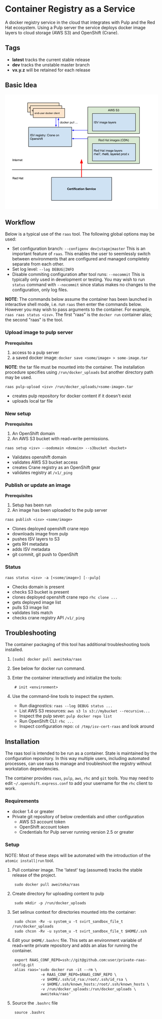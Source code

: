 # Container Registry as a Service

A docker registry service in the cloud that integrates with Pulp and the Red Hat ecosystem. Using a Pulp server the service deploys docker image layers to cloud storage (AWS S3) and OpenShift (Crane).

## Tags

* **latest** tracks the current stable release
* **dev**  tracks the unstable master branch
* **vx.y.z** will be retained for each release

## Basic Idea

![Alt text](images/federated_registry.png "Registry as a Service")

## Workflow
Below is a typical use of the `raas` tool. The following global options may be used:

* Set configuration branch: `--configenv dev|stage|master` This is an important feature of `raas`. This enables the user to seemlessly switch between environments that are configured and managed completely separate from each other.
* Set log level: `--log DEBUG|INFO`
* Disable commiting configuration after tool runs: `--nocommit` This is typically only used in development or testing. You may wish to run `status` command with `--nocommit` since status makes no changes to the configuration, only log files.

**NOTE**: The commands below assume the container has been launched in interactive shell mode, i.e. run `raas` then enter the commands below. However you may wish to pass arguments to the container. For example, `raas raas status <isv>`. The first "raas" is the `docker run` container alias; the second "raas" is the tool.

### Upload image to pulp server

**Prerequisites**

1. access to a pulp server
1. a saved docker image: `docker save <some/image> > some-image.tar`

**NOTE**: the tar file must be mounted into the container. The installation procedure specifies using `/run/docker_uploads` but another directory path may be used.

```
raas pulp-upload <isv> /run/docker_uploads/<some-image>.tar
```

* creates pulp repository for docker content if it doesn't exist
* uploads local tar file

### New setup

**Prerequisites**

1. An OpenShift domain
1. An AWS S3 bucket with read+write permissions.

```
raas setup <isv> --oodomain <domain> --s3bucket <bucket>
```

* Validates openshift domain
* validates AWS S3 bucket access
* creates Crane registry as an OpenShift gear
* validates registry at `/v1/_ping`

### Publish or update an image

**Prerequisites**

1. Setup has been run
1. An image has been uploaded to the pulp server

```
raas publish <isv> <some/image>
```

* Clones deployed openshift crane repo
* downloads image from pulp
* pushes ISV layers to S3
* gets RH metadata
* adds ISV metadata
* git commit, git push to OpenShift

### Status

```
raas status <isv> -a [<some/image>] [--pulp]
```

* Checks domain is present
* checks S3 bucket is present
* clones deployed openshift crane repo `rhc clone ...`
* gets deployed image list
* pulls S3 image list
* validates lists match
* checks crane registry API `/v1/_ping`

## Troubleshooting

The container packaging of this tool has additional troubleshooting tools installed.

1. `[sudo] docker pull aweiteka/raas`
1. See below for docker run command.
1. Enter the container interactively and initialize the tools:

        # init <environment>

1. Use the command-line tools to inspect the system.
    * Run diagnostics: `raas --log DEBUG status ...`
    * List AWS S3 resources: `aws s3 ls s3://mybucket --recursive...`
    * Inspect the pulp sever: `pulp docker repo list`
    * Run OpenShift CLI: `rhc ...`
    * Inspect configuration repo: `cd /tmp/isv-cert-raas` and look around

## Installation
The raas tool is intended to be run as a container. State is maintained by the configuration repository. In this way multiple users, including automated processes, can use raas to manage and troubleshoot the registry without workstation dependencies.

The container provides `raas`, `pulp`, `aws`, `rhc` and `git` tools. You may need to edit `~/.openshift.express.conf` to add your username for the `rhc` client to work.

### Requirements

* docker 1.4 or greater
* Private git repository of below credentials and other configuration
  * AWS S3 account token
  * OpenShift account token
  * Credentials for Pulp server running version 2.5 or greater

### Setup
NOTE: Most of these steps will be automated with the introduction of the `atomic install|run` tool.

1. Pull container image. The 'latest' tag (assumed) tracks the stable release of the project.

        sudo docker pull aweiteka/raas

1. Create directory for uploading content to pulp

        sudo mkdir -p /run/docker_uploads

1. Set selinux context for directories mounted into the container:

        sudo chcon -Rv -u system_u -t svirt_sandbox_file_t /run/docker_uploads
        sudo chcon -Rv -u system_u -t svirt_sandbox_file_t $HOME/.ssh

1. Edit your `$HOME/.bashrc` file. This sets an environment variable of read+write private repository and adds an alias for running the container.

        export RAAS_CONF_REPO=ssh://git@github.com:user/private-raas-config.git
        alias raas='sudo docker run -it --rm \
                    -e RAAS_CONF_REPO=$RAAS_CONF_REPO \
                    -v $HOME/.ssh/id_rsa:/root/.ssh/id_rsa \
                    -v $HOME/.ssh/known_hosts:/root/.ssh/known_hosts \
                    -v /run/docker_uploads:/run/docker_uploads \
                    aweiteka/raas'

1. Source the `.bashrc` file

        source .bashrc

